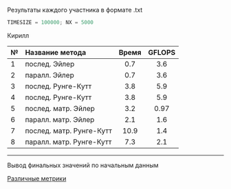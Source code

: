 Результаты каждого участника в формате .txt

```c
TIMESIZE = 100000; NX = 5000
```
Кирилл

 № |        Название метода         | Время  |GFLOPS|
---|:-------------------------------|:------:|:----:|
 1 |        послед. Эйлер           |0.7     |3.6   |
 2 |        паралл. Эйлер           |0.7     |3.6   |
 3 |      послед. Рунге-Кутт        |3.8     |5.9   |
 4 |      послед. Рунге-Кутт        |3.8     |5.9   |
 5 |      послед. матр. Эйлер       |3.2     |0.97  |
 6 |      паралл. матр. Эйлер       |2.1     |1.6   |
 7 |     послед. матр. Рунге-Кутт   |10.9    |1.4   |
 8 |     паралл. матр. Рунге-Кутт   |7.3     |2.1   |

___

Вывод финальных значений по начальным данным

[Различные метрики](https://habrahabr.ru/post/101338/)